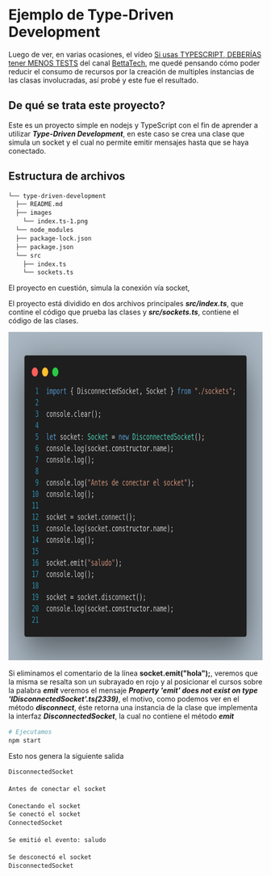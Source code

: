 # Ejemplo de Type-Driven Development

Luego de ver, en varias ocasiones, el vídeo [Si usas TYPESCRIPT, DEBERÍAS tener MENOS TESTS][si usas typescript, deberías tener menos tests] del canal [BettaTech][betta-tech], me quedé pensando cómo poder reducir el consumo de recursos por la creación de multiples instancias de las clasas involucradas, así probé y este fue el resultado.

## De qué se trata este proyecto?

Este es un proyecto simple en nodejs y TypeScript con el fin de aprender a utilizar **_Type-Driven Development_**, en este caso se crea una clase que simula un socket y el cual no permite emitir mensajes hasta que se haya conectado.

## Estructura de archivos

```sh
└── type-driven-development
  ├── README.md
  ├── images
    └── index.ts-1.png
  └── node_modules
  ├── package-lock.json
  ├── package.json
  └── src
    ├── index.ts
    └── sockets.ts

```

El proyecto en cuestión, simula la conexión vía socket,

El proyecto está dividido en dos archivos principales **_src/index.ts_**, que contine el código que prueba las clases y **_src/sockets.ts_**, contiene el código de las clases.

<img src="./images/index.ts-1.png" height="650">

Si eliminamos el comentario de la línea **socket.emit("hola");**, veremos que la misma se resalta son un subrayado en rojo y al posicionar el cursos sobre la palabra **_emit_** veremos el mensaje **_Property 'emit' does not exist on type 'IDisconnectedSocket'.ts(2339)_**, el motivo, como podemos ver en el método **_disconnect_**, éste retorna una instancia de la clase que implementa la interfaz **_DisconnectedSocket_**, la cual no contiene el método **_emit_**

```sh
# Ejecutamos
npm start
```

Esto nos genera la siguiente salida

```sh
DisconnectedSocket

Antes de conectar el socket

Conectando el socket
Se conectó el socket
ConnectedSocket

Se emitió el evento: saludo

Se desconectó el socket
DisconnectedSocket

```

[si usas typescript, deberías tener menos tests]: https://www.youtube.com/watch?v=K--Lmy8qUCQ&t=4s
[betta-tech]: https://www.youtube.com/@BettaTech
